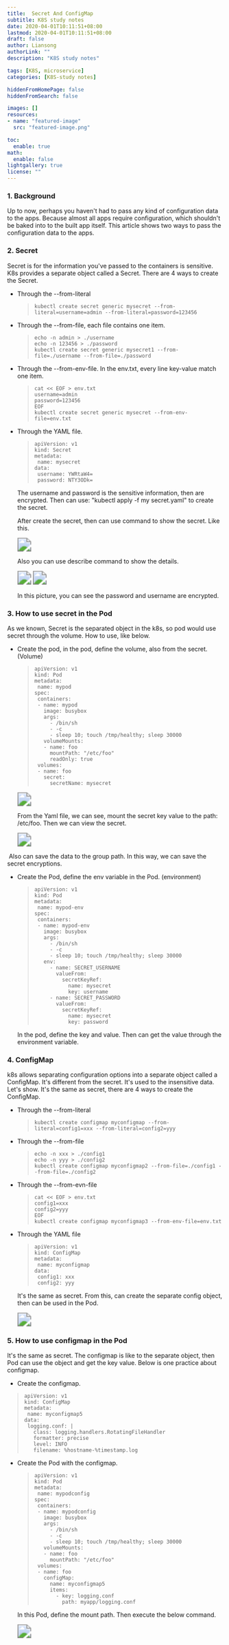 ```yaml
---
title:  Secret And ConfigMap
subtitle: K8S study notes
date: 2020-04-01T10:11:51+08:00
lastmod: 2020-04-01T10:11:51+08:00
draft: false
author: Liansong
authorLink: ""
description: "K8S study notes"

tags: [K8S, microservice]
categories: [K8S-study notes]

hiddenFromHomePage: false
hiddenFromSearch: false

images: []
resources:
- name: "featured-image"
  src: "featured-image.png"

toc:
  enable: true
math:
  enable: false
lightgallery: true
license: ""
---
```


### 1. Background

Up to now, perhaps you haven't had to pass any kind of configuration data to the apps. Because almost all apps require configuration,  which shouldn't be baked into to the built app itself. This article shows two ways to pass the configuration data to the apps.

### 2. Secret

Secret is for the information you've passed to the containers is sensitive. K8s provides a separate object called a Secret. There are 4 ways to create the Secret.

- Through the --from-literal

  >```shell
  >kubectl create secret generic mysecret --from-literal=username=admin --from-literal=password=123456
  >```

- Through the --from-file, each file contains one item.

  >```shell
  >echo -n admin > ./username
  >echo -n 123456 > ./password
  >kubectl create secret generic mysecret1 --from-file=./username --from-file=./password 
  >```

- Through the --from-env-file.  In the env.txt, every line key-value match one item.

  >```shell
  >cat << EOF > env.txt
  >username=admin
  >password=123456
  >EOF
  >kubectl create secret generic mysecret --from-env-file=env.txt
  >```

- Through the YAML file. 

  >```shell
  >apiVersion: v1
  >kind: Secret
  >metadata:
  >  name: mysecret
  >data:
  >  username: YWRtaW4=
  >  password: NTY3ODk=
  >```

  The username and password is the sensitive information, then are encrypted. Then can use: "kubectl apply -f my secret.yaml"  to create the secret.

  After create the secret, then can use command to show the secret. Like this.

  <img src="https://cdn.jsdelivr.net/gh/yeliansong/github-blog-PIC/blog-images/007S8ZIlgy1gef6b6hi5xj315c05wjsr.jpg" style="zoom:200%;" />

  Also you can use describe command to show the details.

  <img src="https://cdn.jsdelivr.net/gh/yeliansong/github-blog-PIC/blog-images/007S8ZIlgy1gef6c7frckj317m0bygna.jpg" style="zoom:200%;" />

  <img src="https://cdn.jsdelivr.net/gh/yeliansong/github-blog-PIC/blog-images/007S8ZIlgy1gef6cxavpzj31d00hidjo.jpg" style="zoom:200%;" />

  In this picture, you can see the password and username are encrypted.

###  3. How to use secret in the Pod

As we known, Secret is the separated object in the k8s, so pod would use secret through the volume. How to use, like below.

- Create the pod, in the pod, define the volume, also from the secret. (Volume)

  >```shell
  >apiVersion: v1
  >kind: Pod
  >metadata:
  >  name: mypod
  >spec:
  >  containers:
  >  - name: mypod
  >    image: busybox
  >    args:
  >      - /bin/sh
  >      - -c
  >      - sleep 10; touch /tmp/healthy; sleep 30000
  >    volumeMounts:
  >    - name: foo
  >      mountPath: "/etc/foo"
  >      readOnly: true
  >  volumes:
  >  - name: foo
  >    secret:
  >      secretName: mysecret
  >```

  <img src="https://cdn.jsdelivr.net/gh/yeliansong/github-blog-PIC/blog-images/007S8ZIlgy1gef822d1fgj31du082q4e.jpg" style="zoom:200%;" />

  From the Yaml file, we can see, mount the secret key value to the path: /etc/foo. Then we can view the secret.

  <img src="https://cdn.jsdelivr.net/gh/yeliansong/github-blog-PIC/blog-images/007S8ZIlgy1gef89v4uzoj30ny0mqwv9.jpg" style="zoom:200%;" />

​	Also can save the data to the group path. In this way, we can save the secret encryptions.

- Create the Pod, define the env variable in the Pod. (environment)

  >```shell
  >apiVersion: v1
  >kind: Pod
  >metadata:
  >  name: mypod-env
  >spec:
  >  containers:
  >  - name: mypod-env
  >    image: busybox
  >    args:
  >      - /bin/sh
  >      - -c
  >      - sleep 10; touch /tmp/healthy; sleep 30000
  >    env:
  >      - name: SECRET_USERNAME
  >        valueFrom:
  >          secretKeyRef:
  >            name: mysecret
  >            key: username
  >      - name: SECRET_PASSWORD
  >        valueFrom:
  >          secretKeyRef:
  >            name: mysecret
  >            key: password
  >```

  In the pod, define the key and value. Then can get the value through the environment variable.

### 4. ConfigMap

k8s allows separating configuration options into a separate object called a ConfigMap. It's different from the secret. It's used to the insensitive data. Let's show. It's the same as secret, there are 4 ways to create the ConfigMap.

- Through the --from-literal

  >```shell
  >kubectl create configmap myconfigmap --from-literal=config1=xxx --from-literal=config2=yyy
  >```

- Through the --from-file

  >```shell
  >echo -n xxx > ./config1
  >echo -n yyy > ./config2
  >kubectl create configmap myconfigmap2 --from-file=./config1 --from-file=./config2
  >```

- Through the --from-evn-file

  >```shell
  >cat << EOF > env.txt
  >config1=xxx
  >config2=yyy
  >EOF
  >kubectl create configmap myconfigmap3 --from-env-file=env.txt
  >```

- Through the YAML file

  >```shell
  >apiVersion: v1
  >kind: ConfigMap
  >metadata:
  >  name: myconfigmap
  >data:
  >  config1: xxx
  >  config2: yyy
  >```

  It's the same as secret. From this, can create the separate config object, then can be used in the Pod.

  <img src="https://cdn.jsdelivr.net/gh/yeliansong/github-blog-PIC/blog-images/007S8ZIlgy1gefemzq8dkj317a0iwdip.jpg" style="zoom:200%;" />

### 5. How to use configmap in the Pod

It's the same as secret. The configmap is like to the separate object, then Pod can use the object and get the key value. Below is one practice about configmap.

-  Create the configmap.

  >```shell
  >apiVersion: v1
  >kind: ConfigMap
  >metadata:
  >  name: myconfigmap5
  >data:
  >  logging.conf: |
  >    class: logging.handlers.RotatingFileHandler
  >    formatter: precise
  >    level: INFO
  >    filename: %hostname-%timestamp.log
  >```

- Create the Pod with the configmap.

  >```shell
  >apiVersion: v1
  >kind: Pod
  >metadata:
  >  name: mypodconfig
  >spec:
  >  containers:
  >  - name: mypodconfig
  >    image: busybox
  >    args:
  >      - /bin/sh
  >      - -c
  >      - sleep 10; touch /tmp/healthy; sleep 30000
  >    volumeMounts:
  >    - name: foo
  >      mountPath: "/etc/foo"
  >  volumes:
  >  - name: foo
  >    configMap:
  >      name: myconfigmap5
  >      items:
  >        - key: logging.conf
  >          path: myapp/logging.conf
  >```

  In this Pod, define the mount path.  Then execute the below command.

  <img src="https://cdn.jsdelivr.net/gh/yeliansong/github-blog-PIC/blog-images/007S8ZIlgy1gefi5lskfqj318s072dhe.jpg" style="zoom:200%;" />

